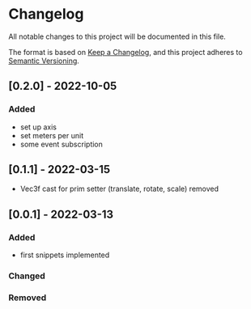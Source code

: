 # Changelog
All notable changes to this project will be documented in this file.

The format is based on [Keep a Changelog](https://keepachangelog.com/en/1.0.0/),
and this project adheres to [Semantic Versioning](https://semver.org/spec/v2.0.0.html).

## [0.2.0] - 2022-10-05
### Added
- set up axis
- set meters per unit
- some event subscription

## [0.1.1] - 2022-03-15
- Vec3f cast for prim setter (translate, rotate, scale) removed

## [0.0.1] - 2022-03-13
### Added
- first snippets implemented
### Changed
### Removed
